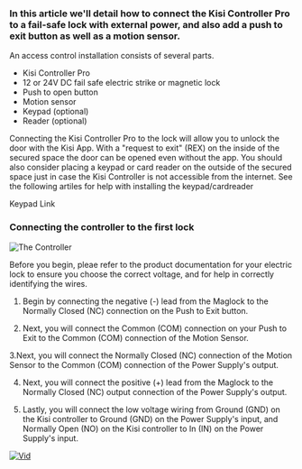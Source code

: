 <h3>In this article we'll detail how to connect the Kisi Controller Pro to a fail-safe lock with external power, and also add a push to exit button as well as a motion sensor.</h3>

An access control installation consists of several parts. 
* Kisi Controller Pro
* 12 or 24V DC fail safe electric strike or magnetic lock
* Push to open button
* Motion sensor
* Keypad (optional)
* Reader (optional)

Connecting the Kisi Controller Pro to the lock will allow you to unlock the door with the Kisi App. With a "request to exit" (REX) on the inside of the secured space the door can be opened even without the app. You should also consider placing a keypad or card reader on the outside of the secured space just in case the Kisi Controller is not accessible from the internet. See the following artiles for help with installing the keypad/cardreader

Keypad Link

<h3>Connecting the controller to the first lock</h3> 
<p>
  
![The Controller](https://help.kisi.io/hc/article_attachments/360053218093/REX_and_Motion_Sensor.png)

</p>
<p>
Before you begin, pleae refer to the product documentation for your electric lock to ensure you choose the correct voltage, and for help in correctly identifying the wires.
</p>

1. Begin by connecting the negative (-) lead from the Maglock to the Normally Closed (NC) connection on the Push to Exit button.

2. Next, you will connect the Common (COM) connection on your Push to Exit to the Common (COM) connection of the Motion Sensor.

3.Next, you will connect the Normally Closed (NC) connection of the Motion Sensor to the Common (COM) connection of the Power Supply's output.

4. Next, you will connect the positive (+) lead from the Maglock to the Normally Closed (NC) output connection of the Power Supply's output.

5. Lastly, you will connect the low voltage wiring from Ground (GND) on the Kisi controller to Ground (GND) on the Power Supply's input, and Normally Open (NO) on the Kisi controller to In (IN) on the Power Supply's input.

[![Vid](http://img.youtube.com/vi/H0vQgyN_pN0/0.jpg)](http://www.youtube.com/watch?v=YH0vQgyN_pN0)
